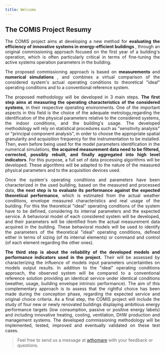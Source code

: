 ```yaml
---
title: Welcome
---
```


## The COMIS Project Resumy

<p align="justify">The COMIS project aims at developing a new method for  <strong> evaluating the efficiency of innovative systems in energy-efficient buildings  </strong>, through an original commissioning approach focused on the first year of a building's operation, which is often particularly critical in terms of fine-tuning the active systems operation parameters in the building.</p>

<p align="justify"> The proposed commissioning approach is based on <strong> measurements </strong> and <strong> numerical simulations </strong>, and combines a virtual comparison of the considered system's actual operating conditions to theoretical "ideal" operating conditions and to a conventional reference system.</p>

<p align="justify"> The proposed methodology will be developed in 3 main steps. <strong> The first step aims at measuring the operating characteristics of the considered systems</strong>, in their respective operating environments. One of the important aspects in this field is the choice of the adequate metrology,regarding the identification of the physical parameters relative to the considered systems, the indoor conditions, and the building's usage. The developed methodology will rely on statistical procedures such as "sensitivity analysis" or "principal component analysis", in order to choose the appropriate spatial granularity and acquisition frequency for the instrumentation to be installed. Then, even before being used for the model parameters identification in the numerical simulations, <strong>the acquired measurement data need to be filtered, corrected, possibly rebuilt, and finally aggregated into high level indicators</strong>. For this purpose, a full set of data processing algorithms will be developed. These algorithms will be adapted to the nature of the measured physical parameters and to the acquisition devices used.</p>

<p align="justify">Once the system's operating conditions and parameters have been characterized in the used building, based on the measured and processed data, <strong>the next step is to evaluate its performance against the expected theoretical performance</strong>, which is estimated from the actual weather conditions, envelope measured characteristics and real usage of the building. For this the theoretical "ideal" operating conditions of the system have to be defined, considering its internal parameters and the expected service. A behavioral model of each considered system will be developed, and their parameters will be identified from
the actual measurement data acquired in the building. These behavioral models will be used to identify the parameters of the theoretical "ideal" operating conditions, defined either in terms of sizing (of its internal elements) or command and control (of each element regarding the other ones).</p>

<p align="justify"><strong>The third step is about the reliability of the developed models and performance indicators used in the project.</strong> Their will be assessed by characterizing the influence of models input parameters uncertainties on models output results. In addition to the "ideal" operating conditions approach, the observed system will be compared to a conventional reference solution providing an identical service under identical conditions (weather, usage, building envelope intrinsic performance). The aim of this complementary approach is to assess that the rightful choice has been made during the conception phase, regarding the expected service and original choice criteria. As a final step, the COMIS project will include the study of four new or newly renovated buildings displaying
ambitious energy performance targets (low consumption, passive or positive energy labels) and including innovative heating, cooling, ventilation, DHW production and management systems. The developed commissioning methodology will be implemented, tested, improved and eventually validated on these test cases.</p>



> Feel free to send us a message at [wthomare](mailto:wilfried.thomare@gmail.com) with your feedback or questions.
